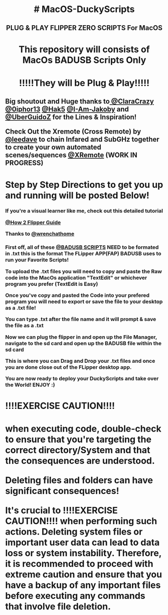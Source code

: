  <h1 align="center"># MacOS-DuckyScripts
<h2 align="center">PLUG &amp; PLAY FLIPPER ZERO SCRIPTS For MacOS 
 

<h1 align="center">This repository will consists of MacOs BADUSB Scripts Only

# <h1 align="center">!!!!!They will be Plug & Play!!!!!

<h2
 
 Big shoutout and Huge thanks to[ @ClaraCrazy](https://github.com/ClaraCrazy) [@0iphor13](https://github.com/0iphor13) [@Hak5](https://github.com/hak5) [@I-Am-Jakoby](https://github.com/I-Am-Jakoby) and [@UberGuidoZ](https://github.com/UberGuidoZ) for the Lines & Inspiration!

 Check Out the Xremote (Cross Remote) by [@leedave](https://github.com/leedave) to chain Infared and SubGHz together to create your own automated scenes/sequences 
[@XRemote](https://github.com/leedave/Leeds-Flipper-Zero-Fap-Files/tree/main/Xtreme) (WORK IN PROGRESS)
 

 # Step by Step Directions to get you up and running will be posted Below! 
<h h1>

 
<h3 h1>
 If you're a visual learner like me, check out this detailed tutorial 			

[@How 2 Flipper Guide](https://github.com/wrenchathome/flipperfiles/blob/main/_Guides/How2Flipper.pdf) 

Thanks to [@wrenchathome](https://github.com/wrenchathome) 
<h3 h1>
 
 First off, all of these [@BADUSB SCRIPTS](https://github.com/narstybits/MacOS-DuckyScripts) NEED to be formated in .txt this is the format The FLipper APP(FAP) BADUSB uses to run your Favorite Scripts!

To upload the .txt files you will need to copy and paste the Raw code into the MacOs application "TextEdit" or whichever program you prefer (TextEdit is Easy)

Once you've copy and pasted the Code into your prefered program you will need to export or save the file to your desktop as a .txt file!

You can type .txt after the file name and it will prompt & save the file as a .txt

Now we can plug the flipper in and open up the File Manager, navigate to the sd card and open up the BADUSB file within the sd card

This is where you can Drag and Drop your .txt files and once you are done close out of the FLipper desktop app.

You are now ready to deploy your DuckyScripts and take over the World! ENJOY :)





# !!!!EXERCISE CAUTION!!!! 
<h1 h1>
when executing code, double-check to ensure that you're targeting the correct directory/System and that the consequences are understood.


Deleting files and folders can have significant consequences! 

It's crucial to !!!!EXERCISE CAUTION!!!!  when performing such actions. Deleting system files or important user data can lead to data loss or system instability. Therefore, it is recommended to proceed with extreme caution and ensure that you have a backup of any important files before executing any commands that involve file deletion. 
